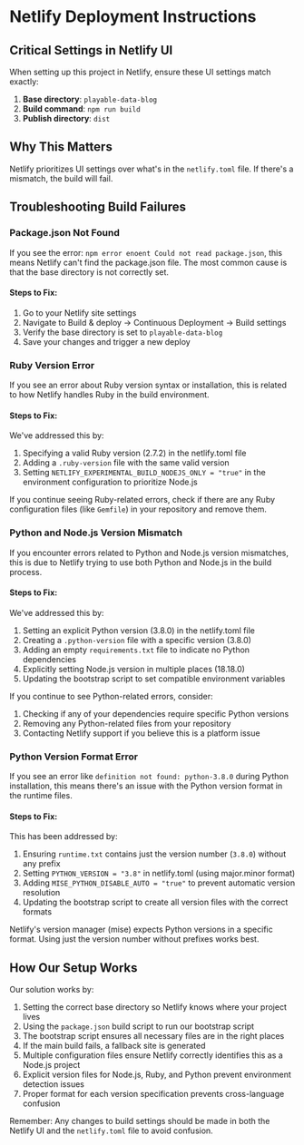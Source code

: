 # Netlify Deployment Instructions

## Critical Settings in Netlify UI

When setting up this project in Netlify, ensure these UI settings match exactly:

1. **Base directory**: `playable-data-blog`
2. **Build command**: `npm run build`
3. **Publish directory**: `dist`

## Why This Matters

Netlify prioritizes UI settings over what's in the `netlify.toml` file. If there's a mismatch, the build will fail.

## Troubleshooting Build Failures

### Package.json Not Found

If you see the error: `npm error enoent Could not read package.json`, this means Netlify can't find the package.json file. The most common cause is that the base directory is not correctly set.

#### Steps to Fix:

1. Go to your Netlify site settings
2. Navigate to Build & deploy → Continuous Deployment → Build settings
3. Verify the base directory is set to `playable-data-blog`
4. Save your changes and trigger a new deploy

### Ruby Version Error

If you see an error about Ruby version syntax or installation, this is related to how Netlify handles Ruby in the build environment.

#### Steps to Fix:

We've addressed this by:
1. Specifying a valid Ruby version (2.7.2) in the netlify.toml file
2. Adding a `.ruby-version` file with the same valid version
3. Setting `NETLIFY_EXPERIMENTAL_BUILD_NODEJS_ONLY = "true"` in the environment configuration to prioritize Node.js

If you continue seeing Ruby-related errors, check if there are any Ruby configuration files (like `Gemfile`) in your repository and remove them.

### Python and Node.js Version Mismatch

If you encounter errors related to Python and Node.js version mismatches, this is due to Netlify trying to use both Python and Node.js in the build process.

#### Steps to Fix:

We've addressed this by:
1. Setting an explicit Python version (3.8.0) in the netlify.toml file
2. Creating a `.python-version` file with a specific version (3.8.0)
3. Adding an empty `requirements.txt` file to indicate no Python dependencies
4. Explicitly setting Node.js version in multiple places (18.18.0)
5. Updating the bootstrap script to set compatible environment variables

If you continue to see Python-related errors, consider:
1. Checking if any of your dependencies require specific Python versions
2. Removing any Python-related files from your repository
3. Contacting Netlify support if you believe this is a platform issue

### Python Version Format Error

If you see an error like `definition not found: python-3.8.0` during Python installation, this means there's an issue with the Python version format in the runtime files.

#### Steps to Fix:

This has been addressed by:
1. Ensuring `runtime.txt` contains just the version number (`3.8.0`) without any prefix
2. Setting `PYTHON_VERSION = "3.8"` in netlify.toml (using major.minor format)
3. Adding `MISE_PYTHON_DISABLE_AUTO = "true"` to prevent automatic version resolution
4. Updating the bootstrap script to create all version files with the correct formats

Netlify's version manager (mise) expects Python versions in a specific format. Using just the version number without prefixes works best.

## How Our Setup Works

Our solution works by:

1. Setting the correct base directory so Netlify knows where your project lives
2. Using the `package.json` build script to run our bootstrap script
3. The bootstrap script ensures all necessary files are in the right places
4. If the main build fails, a fallback site is generated
5. Multiple configuration files ensure Netlify correctly identifies this as a Node.js project
6. Explicit version files for Node.js, Ruby, and Python prevent environment detection issues
7. Proper format for each version specification prevents cross-language confusion

Remember: Any changes to build settings should be made in both the Netlify UI and the `netlify.toml` file to avoid confusion. 